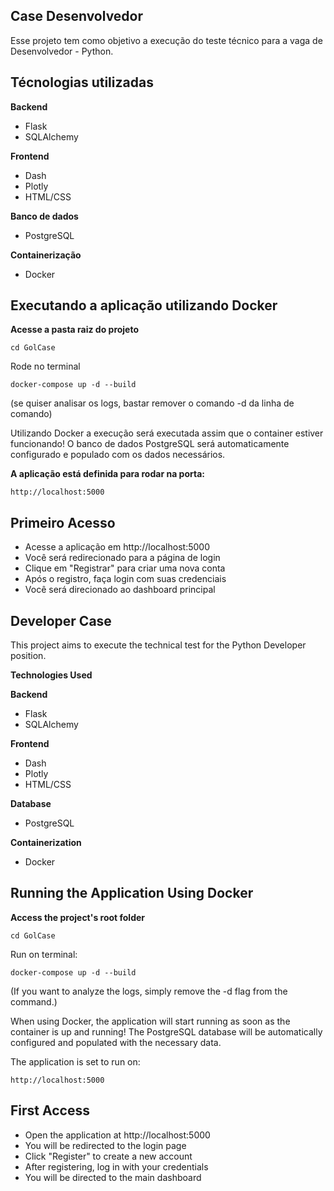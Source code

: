 ## Case Desenvolvedor

Esse projeto tem como objetivo a execução do teste técnico para a vaga de Desenvolvedor - Python. 

## Técnologias utilizadas


**Backend**

- Flask
- SQLAlchemy

**Frontend**

- Dash
- Plotly
- HTML/CSS

**Banco de dados**

- PostgreSQL

**Containerização**

- Docker



## Executando a aplicação utilizando Docker

**Acesse a pasta raiz do projeto**
```
cd GolCase
```
Rode no terminal
```
docker-compose up -d --build 
```
(se quiser analisar os logs, bastar remover o comando -d da linha de comando)

Utilizando Docker a execução será executada assim que o container estiver funcionando! O banco de dados PostgreSQL será automaticamente configurado e populado com os dados necessários.

**A aplicação está definida para rodar na porta:**
```
http://localhost:5000
```

## Primeiro Acesso
- Acesse a aplicação em http://localhost:5000
- Você será redirecionado para a página de login
- Clique em "Registrar" para criar uma nova conta
- Após o registro, faça login com suas credenciais
- Você será direcionado ao dashboard principal



## Developer Case

This project aims to execute the technical test for the Python Developer position.

**Technologies Used**

**Backend**

- Flask
- SQLAlchemy

**Frontend**

- Dash
- Plotly
- HTML/CSS

**Database**

- PostgreSQL

**Containerization**

- Docker


## Running the Application Using Docker

**Access the project's root folder**
```
cd GolCase
```
Run on terminal:
```
docker-compose up -d --build 
```
(If you want to analyze the logs, simply remove the -d flag from the command.)

When using Docker, the application will start running as soon as the container is up and running! The PostgreSQL database will be automatically configured and populated with the necessary data.

The application is set to run on:
```
http://localhost:5000
```

## First Access

- Open the application at http://localhost:5000
- You will be redirected to the login page
- Click "Register" to create a new account
- After registering, log in with your credentials
- You will be directed to the main dashboard

